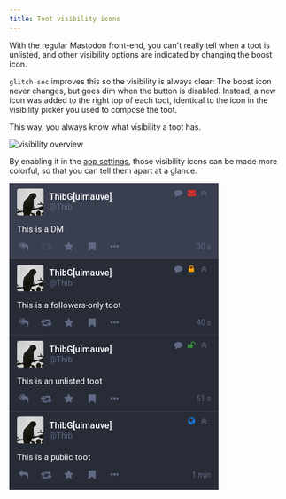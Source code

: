 ```yaml
---
title: Toot visibility icons
---
```


With the regular Mastodon front-end, you can't really tell when a toot is unlisted, and other visibility options are indicated by changing the boost icon.

`glitch-soc` improves this so the visibility is always clear: The boost icon never changes, but goes dim when the button is disabled. Instead, a new icon was added to the right top of each toot, identical to the icon in the visibility picker you used to compose the toot.

This way, you always know what visibility a toot has.

![visibility overview](visibility.png)

By enabling it in the [app settings](../app-settings/), those visibility icons can be made more colorful, so that you can tell them apart at a glance.

![colored visibility icons](colored.png)
